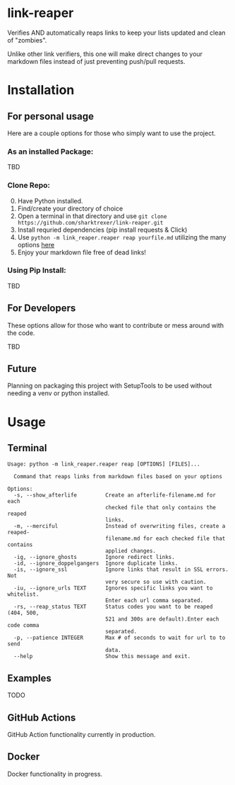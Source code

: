 # link-reaper

Verifies AND automatically reaps links to keep your lists updated and clean of "zombies".

Unlike other link verifiers, this one will make direct changes to your markdown files instead of just preventing push/pull requests.

# Installation

## For personal usage

Here are a couple options for those who simply want to use the project.

### As an installed Package:

TBD

### Clone Repo:

0. Have Python installed.
1. Find/create your directory of choice
2. Open a terminal in that directory and use `git clone https://github.com/sharktrexer/link-reaper.git`
3. Install requried dependencies (pip install requests & Click)
4. Use `python -m link_reaper.reaper reap yourfile.md` utilizing the many options [here](#Terminal)
5. Enjoy your markdown file free of dead links!

### Using Pip Install:

TBD

## For Developers

These options allow for those who want to contribute or mess around with the code.

TBD

## Future
Planning on packaging this project with SetupTools to be used without needing a venv or python installed.

# Usage

## Terminal
```
Usage: python -m link_reaper.reaper reap [OPTIONS] [FILES]...

  Command that reaps links from markdown files based on your options

Options:
  -s, --show_afterlife         Create an afterlife-filename.md for each
                               checked file that only contains the reaped
                               links.
  -m, --merciful               Instead of overwriting files, create a reaped-
                               filename.md for each checked file that contains
                               applied changes.
  -ig, --ignore_ghosts         Ignore redirect links.
  -id, --ignore_doppelgangers  Ignore duplicate links.
  -is, --ignore_ssl            Ignore links that result in SSL errors. Not
                               very secure so use with caution.
  -iu, --ignore_urls TEXT      Ignores specific links you want to whitelist.
                               Enter each url comma separated.
  -rs, --reap_status TEXT      Status codes you want to be reaped (404, 500,
                               521 and 300s are default).Enter each code comma
                               separated.
  -p, --patience INTEGER       Max # of seconds to wait for url to to send
                               data.
  --help                       Show this message and exit.
```

## Examples

TODO

## GitHub Actions

GitHub Action functionality currently in production.

## Docker

Docker functionality in progress.
